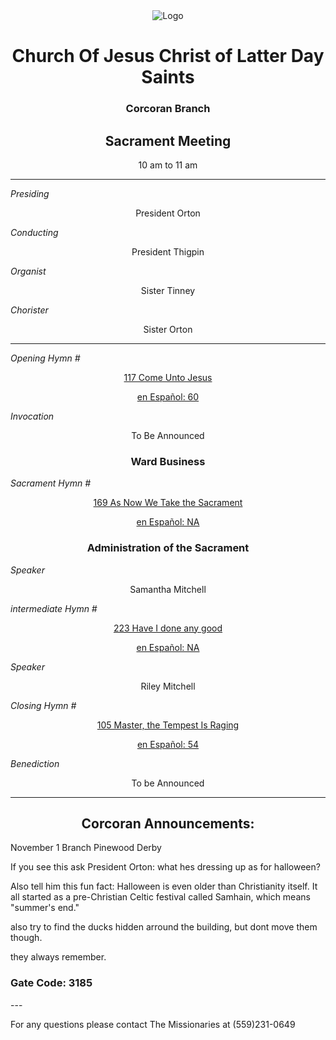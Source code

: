 <div align="center">
  <img src="https://www.churchofjesuschrist.org/imgs/e36e21440fca11ee989deeeeac1ee8a3c37f725d/full/%21640%2C/0/default" alt="Logo">
</div>

<!---
--->
<div align="center">
  <h1>Church Of Jesus Christ of Latter Day Saints</h1>  
  <h3>Corcoran Branch</h3>  
  <h2>Sacrament Meeting</h2>  
  10 am to 11 am
</div>

---

*Presiding*  
<div align="center">President Orton</div>

*Conducting*  
<div align="center">President Thigpin</div>

*Organist*  
<div align="center">Sister Tinney</div>

*Chorister*  
<div align="center">Sister Orton</div>

---

*Opening Hymn #*  
<div align="center">
  <a href="https://www.churchofjesuschrist.org/study/manual/hymns/come-unto-jesus?lang=eng">117 Come Unto Jesus</a>
  
   <a href="https://www.churchofjesuschrist.org/study/manual/hymns/come-unto-jesus?lang=spa">en Español: 60 </a>

</div>

*Invocation*  
<div align="center">To Be Announced</div>

<div align="center">
  <h3>Ward Business</h3>
</div>

*Sacrament Hymn #*  
<div align="center">
  <a href="https://www.churchofjesuschrist.org/study/manual/hymns/as-now-we-take-the-sacrament?lang=eng"> 	169 As Now We Take the Sacrament</a>

<a href="https://www.churchofjesuschrist.org/study/manual/hymns/upon-the-cross-of-calvary?lang=spa">en Español: NA</a>
</div>

<div align="center">
  <h3>Administration of the Sacrament</h3>
</div>




*Speaker*
<div align="center"> Samantha Mitchell
</div>

<!---
*Speaker*
<div align="center"> Maggie Lee
</div>

--->

*intermediate Hymn #*  

<div align="center">
  <a href="https://www.churchofjesuschrist.org/study/music/hymns-for-home-and-church/holding-hands-around-the-world?lang=eng">223 Have I done any good </a>
  
  <a href="https://www.churchofjesuschrist.org/study/music/hymns-for-home-and-church/holding-hands-around-the-world?lang=spa">en Español: NA</a>
</div>


*Speaker*  

<div align="center"> Riley Mitchell
</div>



*Closing Hymn #*  

<div align="center">
  <a href="https://www.churchofjesuschrist.org/study/manual/hymns/master-the-tempest-is-raging?lang=eng">105 Master, the Tempest Is Raging</a>
  
  <a href="https://www.churchofjesuschrist.org/study/manual/hymns/master-the-tempest-is-raging?lang=spa"> en Español: 54</a>
</div>


*Benediction*  
<div align="center">To be Announced</div>

---

<div align="center">
  <h2>Corcoran Announcements:</h2>
</div>




November 1 Branch Pinewood Derby

If you see this ask President Orton: what hes dressing up as for halloween?

Also tell him this fun fact: Halloween is even older than Christianity itself. It all started as a pre-Christian Celtic festival called Samhain, which means "summer's end." 

also try to find the ducks hidden arround the building, but dont move them though.

they always remember.

<h3> Gate Code: 3185</h3>
---

For any questions please contact The Missionaries at (559)231-0649

